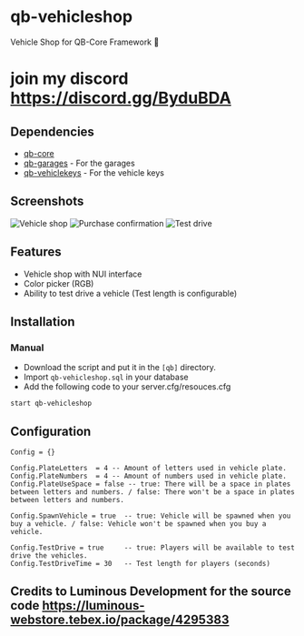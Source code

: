 # qb-vehicleshop
Vehicle Shop for QB-Core Framework :car:

# join my discord https://discord.gg/ByduBDA

## Dependencies
- [qb-core](https://github.com/qbcore-framework/qb-core)
- [qb-garages](https://github.com/qbcore-framework/qb-garages) - For the garages
- [qb-vehiclekeys](https://github.com/qbcore-framework/qb-vehiclekeys) - For the vehicle keys

## Screenshots
![Vehicle shop](https://i.imgur.com/6WOs7Xu.png)
![Purchase confirmation](https://imgur.com/k6L3vQE.png)
![Test drive](https://imgur.com/omvRCbG.png)

## Features
- Vehicle shop with NUI interface
- Color picker (RGB)
- Ability to test drive a vehicle (Test length is configurable)

## Installation
### Manual
- Download the script and put it in the `[qb]` directory.
- Import `qb-vehicleshop.sql` in your database
- Add the following code to your server.cfg/resouces.cfg
```
start qb-vehicleshop
```

## Configuration
```
Config = {}

Config.PlateLetters  = 4 -- Amount of letters used in vehicle plate.
Config.PlateNumbers  = 4 -- Amount of numbers used in vehicle plate.
Config.PlateUseSpace = false -- true: There will be a space in plates between letters and numbers. / false: There won't be a space in plates between letters and numbers.

Config.SpawnVehicle = true  -- true: Vehicle will be spawned when you buy a vehicle. / false: Vehicle won't be spawned when you buy a vehicle.

Config.TestDrive = true     -- true: Players will be available to test drive the vehicles.
Config.TestDriveTime = 30   -- Test length for players (seconds)
```

## Credits to Luminous Development for the source code https://luminous-webstore.tebex.io/package/4295383
